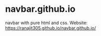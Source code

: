# navbar.github.io
navbar with pure html and css.
Website: https://ranajit305.github.io/navbar.github.io/
